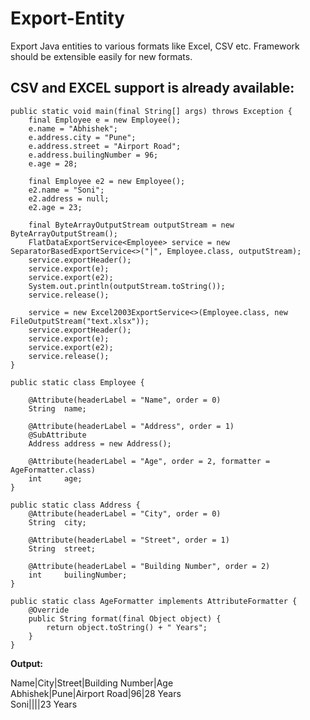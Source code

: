 # Export-Entity
Export Java entities to various formats like Excel, CSV etc. Framework should be extensible easily for new formats.

CSV and EXCEL support is already available: 
-----------------------

	public static void main(final String[] args) throws Exception {
		final Employee e = new Employee();
		e.name = "Abhishek";
		e.address.city = "Pune";
		e.address.street = "Airport Road";
		e.address.builingNumber = 96;
		e.age = 28;

		final Employee e2 = new Employee();
		e2.name = "Soni";
		e2.address = null;
		e2.age = 23;

		final ByteArrayOutputStream outputStream = new ByteArrayOutputStream();
		FlatDataExportService<Employee> service = new SeparatorBasedExportService<>("|", Employee.class, outputStream);
		service.exportHeader();
		service.export(e);
		service.export(e2);
		System.out.println(outputStream.toString());
		service.release();

		service = new Excel2003ExportService<>(Employee.class, new FileOutputStream("text.xlsx"));
		service.exportHeader();
		service.export(e);
		service.export(e2);
		service.release();
	}

	public static class Employee {

		@Attribute(headerLabel = "Name", order = 0)
		String	name;

		@Attribute(headerLabel = "Address", order = 1)
		@SubAttribute
		Address	address	= new Address();

		@Attribute(headerLabel = "Age", order = 2, formatter = AgeFormatter.class)
		int		age;
	}

	public static class Address {
		@Attribute(headerLabel = "City", order = 0)
		String	city;

		@Attribute(headerLabel = "Street", order = 1)
		String	street;

		@Attribute(headerLabel = "Building Number", order = 2)
		int		builingNumber;
	}

	public static class AgeFormatter implements AttributeFormatter {
		@Override
		public String format(final Object object) {
			return object.toString() + " Years";
		}
	}

**Output:**

Name|City|Street|Building Number|Age  
Abhishek|Pune|Airport Road|96|28 Years  
Soni||||23 Years



